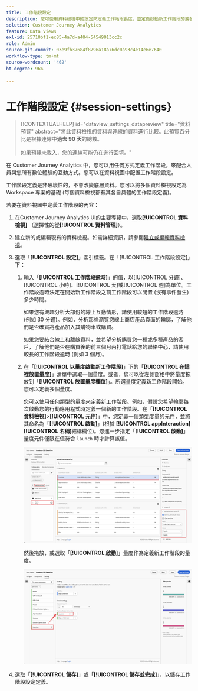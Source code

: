 ```yaml
---
title: 工作階段設定
description: 您可使用資料檢視中的設定來定義工作階段長度，並定義啟動新工作階段的觸發器
solution: Customer Journey Analytics
feature: Data Views
exl-id: 25710bf1-ec85-4a7d-a404-54549013cc2c
role: Admin
source-git-commit: 03e9fb37684f8796a18a76dc0a93c4e14e6e7640
workflow-type: tm+mt
source-wordcount: '462'
ht-degree: 96%

---
```


# 工作階段設定 {#session-settings}

<!-- markdownlint-disable MD034 -->

>[!CONTEXTUALHELP]
>id="dataview_settings_datapreview"
>title="資料預覽"
>abstract="將此資料檢視的資料與連線的資料進行比較。此預覽百分比是根據連線中&#x200B;**過去 90 天**&#x200B;的總數。<br><br/>如果預覽未載入，您的連線可能仍在進行回填。"

<!-- markdownlint-enable MD034 -->

<!-- markdownlint-enable MD034 -->


在 Customer Journey Analytics 中，您可以用任何方式定義工作階段，來配合人員與您所有數位體驗的互動方式。您可以在資料視圖中配置工作階段設定。

工作階段定義是非破壞性的，不會改變底層資料。您可以將多個資料檢視設定為 Workspace 專案的基礎 (每個資料檢視都有其各自具體的工作階段定義)。

若要在資料視圖中定義工作階段的內容：

1. 在Customer Journey Analytics UI的主要導覽中，選取&#x200B;**[!UICONTROL 資料檢視]** （選擇性的從&#x200B;**[!UICONTROL 資料管理]**）。

2. 建立新的或編輯現有的資料檢視。如需詳細資訊，請參閱[建立或編輯資料檢視](create-dataview.md)。

3. 選取「**[!UICONTROL 設定]**」索引標籤。在「[!UICONTROL 工作階段設定]」下：

   1. 輸入「**[!UICONTROL 工作階段逾時]**」的值，以[!UICONTROL 分鐘]、[!UICONTROL 小時]、[!UICONTROL 天]或[!UICONTROL 週]為單位。工作階段逾時決定在開始新工作階段之前工作階段可以閒置 (沒有事件發生) 多少時間。

      如果您有興趣分析大部份的線上互動情形，請使用較短的工作階段逾時 (例如 30 分鐘)。例如，分析那些瀏覽您線上商店產品頁面的輪廓，了解他們是否確實將產品加入其購物車或購買。

      如果您要結合線上和離線資料，並希望分析購買您一種或多種產品的客戶，了解他們是否在購買後的前三個月內打電話給您的聯絡中心，請使用較長的工作階段逾時 (例如 3 個月)。


   2. 在「**[!UICONTROL 以量度啟動新工作階段]**」下的「**[!UICONTROL 在這裡放置量度]**」清單中選取一個量度。或者，您可以從左側窗格中將量度拖放到「**[!UICONTROL 放置量度欄位]**」。所選量度定義新工作階段開始。您可以定義多個量度。

      您可以使用任何類型的量度來定義新工作階段。例如，假設您希望輪廓每次啟動您的行動應用程式時定義一個新的工作階段。在「**[!UICONTROL 資料檢視]**>**[!UICONTROL 元件]**」中，您定義一個類型度量的元件，並將其命名為「**[!UICONTROL 啟動]**」(根據 **[!UICONTROL appInteraction]**&#x200B;**[!UICONTROL 名稱]**&#x200B;結構欄位)。您進一步指定「**[!UICONTROL 啟動]**」量度元件僅限在值符合 `launch` 時才計算該值。

      ![應用程式互動量度元件啟動](assets/component-launches.png)

      然後拖放，或選取「**[!UICONTROL 啟動]**」量度作為定義新工作階段的量度。

      ![工作階段設定啟動](assets/session-settings-launches-metric.png)



4. 選取「**[!UICONTROL 儲存]**」或「**[!UICONTROL 儲存並完成]**」，以儲存工作階段設定定義。
